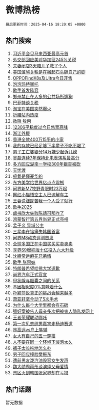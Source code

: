 # 微博热榜

`最后更新时间：2025-04-16 18:20:05 +0800`

## 热门搜索

1. [习近平会见马来西亚最高元首](https://m.weibo.cn/search?containerid=100103type%3D1%26t%3D10%26q%3D%23%E4%B9%A0%E8%BF%91%E5%B9%B3%E4%BC%9A%E8%A7%81%E9%A9%AC%E6%9D%A5%E8%A5%BF%E4%BA%9A%E6%9C%80%E9%AB%98%E5%85%83%E9%A6%96%23&stream_entry_id=51&isnewpage=1&extparam=seat%3D1%26q%3D%2523%25E4%25B9%25A0%25E8%25BF%2591%25E5%25B9%25B3%25E4%25BC%259A%25E8%25A7%2581%25E9%25A9%25AC%25E6%259D%25A5%25E8%25A5%25BF%25E4%25BA%259A%25E6%259C%2580%25E9%25AB%2598%25E5%2585%2583%25E9%25A6%2596%2523%26pos%3D0%26cate%3D10103%26dgr%3D0%26filter_type%3Drealtimehot%26stream_entry_id%3D51%26c_type%3D51%26display_time%3D1744798804%26pre_seqid%3D1744798804043084185209)
1. [外交部回应美对华加征245%关税](https://m.weibo.cn/search?containerid=100103type%3D1%26t%3D10%26q%3D%23%E5%A4%96%E4%BA%A4%E9%83%A8%E5%9B%9E%E5%BA%94%E7%BE%8E%E5%AF%B9%E5%8D%8E%E5%8A%A0%E5%BE%81245%25%E5%85%B3%E7%A8%8E%23&stream_entry_id=31&isnewpage=1&extparam=seat%3D1%26q%3D%2523%25E5%25A4%2596%25E4%25BA%25A4%25E9%2583%25A8%25E5%259B%259E%25E5%25BA%2594%25E7%25BE%258E%25E5%25AF%25B9%25E5%258D%258E%25E5%258A%25A0%25E5%25BE%2581245%2525%25E5%2585%25B3%25E7%25A8%258E%2523%26dgr%3D0%26cate%3D5001%26stream_entry_id%3D31%26realpos%3D1%26pos%3D0%26band_rank%3D1%26lcate%3D5001%26filter_type%3Drealtimehot%26flag%3D2%26c_type%3D31%26display_time%3D1744798804%26pre_seqid%3D1744798804043084185209)
1. [夫妻闭店3天陪儿子救了个人](https://m.weibo.cn/search?containerid=100103type%3D1%26t%3D10%26q%3D%23%E5%A4%AB%E5%A6%BB%E9%97%AD%E5%BA%973%E5%A4%A9%E9%99%AA%E5%84%BF%E5%AD%90%E6%95%91%E4%BA%86%E4%B8%AA%E4%BA%BA%23&stream_entry_id=31&isnewpage=1&extparam=seat%3D1%26q%3D%2523%25E5%25A4%25AB%25E5%25A6%25BB%25E9%2597%25AD%25E5%25BA%25973%25E5%25A4%25A9%25E9%2599%25AA%25E5%2584%25BF%25E5%25AD%2590%25E6%2595%2591%25E4%25BA%2586%25E4%25B8%25AA%25E4%25BA%25BA%2523%26dgr%3D0%26cate%3D5001%26stream_entry_id%3D31%26realpos%3D2%26pos%3D1%26band_rank%3D2%26lcate%3D5001%26filter_type%3Drealtimehot%26flag%3D32768%26c_type%3D31%26display_time%3D1744798804%26pre_seqid%3D1744798804043084185209)
1. [美国滥施关税是在搬起石头砸自己的脚](https://m.weibo.cn/search?containerid=100103type%3D1%26t%3D10%26q%3D%23%E7%BE%8E%E5%9B%BD%E6%BB%A5%E6%96%BD%E5%85%B3%E7%A8%8E%E6%98%AF%E5%9C%A8%E6%90%AC%E8%B5%B7%E7%9F%B3%E5%A4%B4%E7%A0%B8%E8%87%AA%E5%B7%B1%E7%9A%84%E8%84%9A%23&stream_entry_id=31&isnewpage=1&extparam=seat%3D1%26q%3D%2523%25E7%25BE%258E%25E5%259B%25BD%25E6%25BB%25A5%25E6%2596%25BD%25E5%2585%25B3%25E7%25A8%258E%25E6%2598%25AF%25E5%259C%25A8%25E6%2590%25AC%25E8%25B5%25B7%25E7%259F%25B3%25E5%25A4%25B4%25E7%25A0%25B8%25E8%2587%25AA%25E5%25B7%25B1%25E7%259A%2584%25E8%2584%259A%2523%26dgr%3D0%26cate%3D5001%26stream_entry_id%3D31%26realpos%3D3%26pos%3D2%26band_rank%3D3%26lcate%3D5001%26filter_type%3Drealtimehot%26flag%3D0%26c_type%3D31%26display_time%3D1744798804%26pre_seqid%3D1744798804043084185209)
1. [OPPOFindX8s及Ultra今日开售](https://m.weibo.cn/search?containerid=100103type%3D1%26t%3D10%26q%3D%23OPPOFindX8s%E5%8F%8AUltra%E4%BB%8A%E6%97%A5%E5%BC%80%E5%94%AE%23&stream_entry_id=31&isnewpage=1&extparam=seat%3D1%26adid%3D282843%26dgr%3D0%26cate%3D5001%26stream_entry_id%3D31%26q%3D%2523OPPOFindX8s%25E5%258F%258AUltra%25E4%25BB%258A%25E6%2597%25A5%25E5%25BC%2580%25E5%2594%25AE%2523%26pos%3D3%26band_rank%3D4%26lcate%3D5001%26topic_ad%3D1%26filter_type%3Drealtimehot%26is_ad_pos%3D1%26c_type%3D31%26display_time%3D1744798804%26pre_seqid%3D1744798804043084185209)
1. [泡泡玛特哪吒](https://m.weibo.cn/search?containerid=100103type%3D1%26t%3D10%26q%3D%23%E6%B3%A1%E6%B3%A1%E7%8E%9B%E7%89%B9%E5%93%AA%E5%90%92%23&stream_entry_id=31&isnewpage=1&extparam=seat%3D1%26q%3D%2523%25E6%25B3%25A1%25E6%25B3%25A1%25E7%258E%259B%25E7%2589%25B9%25E5%2593%25AA%25E5%2590%2592%2523%26dgr%3D0%26cate%3D5001%26stream_entry_id%3D31%26realpos%3D4%26pos%3D4%26band_rank%3D4%26lcate%3D5001%26filter_type%3Drealtimehot%26flag%3D2%26c_type%3D31%26display_time%3D1744798804%26pre_seqid%3D1744798804043084185209)
1. [歌手首发阵容](https://m.weibo.cn/search?containerid=100103type%3D1%26t%3D10%26q%3D%E6%AD%8C%E6%89%8B%E9%A6%96%E5%8F%91%E9%98%B5%E5%AE%B9&stream_entry_id=31&isnewpage=1&extparam=seat%3D1%26q%3D%25E6%25AD%258C%25E6%2589%258B%25E9%25A6%2596%25E5%258F%2591%25E9%2598%25B5%25E5%25AE%25B9%26dgr%3D0%26cate%3D5001%26stream_entry_id%3D31%26realpos%3D5%26pos%3D5%26band_rank%3D5%26lcate%3D5001%26filter_type%3Drealtimehot%26flag%3D2%26c_type%3D31%26display_time%3D1744798804%26pre_seqid%3D1744798804043084185209)
1. [郑州禁止在人多的公共场所遛狗](https://m.weibo.cn/search?containerid=100103type%3D1%26t%3D10%26q%3D%23%E9%83%91%E5%B7%9E%E7%A6%81%E6%AD%A2%E5%9C%A8%E4%BA%BA%E5%A4%9A%E7%9A%84%E5%85%AC%E5%85%B1%E5%9C%BA%E6%89%80%E9%81%9B%E7%8B%97%23&stream_entry_id=31&isnewpage=1&extparam=seat%3D1%26q%3D%2523%25E9%2583%2591%25E5%25B7%259E%25E7%25A6%2581%25E6%25AD%25A2%25E5%259C%25A8%25E4%25BA%25BA%25E5%25A4%259A%25E7%259A%2584%25E5%2585%25AC%25E5%2585%25B1%25E5%259C%25BA%25E6%2589%2580%25E9%2581%259B%25E7%258B%2597%2523%26dgr%3D0%26cate%3D5001%26stream_entry_id%3D31%26realpos%3D6%26pos%3D6%26band_rank%3D6%26lcate%3D5001%26filter_type%3Drealtimehot%26flag%3D0%26c_type%3D31%26display_time%3D1744798804%26pre_seqid%3D1744798804043084185209)
1. [巴菲特谈关税](https://m.weibo.cn/search?containerid=100103type%3D1%26t%3D10%26q%3D%23%E5%B7%B4%E8%8F%B2%E7%89%B9%E8%B0%88%E5%85%B3%E7%A8%8E%23&stream_entry_id=31&isnewpage=1&extparam=seat%3D1%26adid%3D282967%26dgr%3D0%26cate%3D5001%26stream_entry_id%3D31%26pos%3D7%26band_rank%3D7%26lcate%3D5001%26q%3D%2523%25E5%25B7%25B4%25E8%258F%25B2%25E7%2589%25B9%25E8%25B0%2588%25E5%2585%25B3%25E7%25A8%258E%2523%26filter_type%3Drealtimehot%26is_ad_pos%3D1%26c_type%3D31%26display_time%3D1744798804%26pre_seqid%3D1744798804043084185209)
1. [淘宝在美国突然爆火](https://m.weibo.cn/search?containerid=100103type%3D1%26t%3D10%26q%3D%23%E6%B7%98%E5%AE%9D%E5%9C%A8%E7%BE%8E%E5%9B%BD%E7%AA%81%E7%84%B6%E7%88%86%E7%81%AB%23&stream_entry_id=31&isnewpage=1&extparam=seat%3D1%26q%3D%2523%25E6%25B7%2598%25E5%25AE%259D%25E5%259C%25A8%25E7%25BE%258E%25E5%259B%25BD%25E7%25AA%2581%25E7%2584%25B6%25E7%2588%2586%25E7%2581%25AB%2523%26dgr%3D0%26cate%3D5001%26stream_entry_id%3D31%26realpos%3D7%26pos%3D8%26band_rank%3D7%26lcate%3D5001%26filter_type%3Drealtimehot%26flag%3D0%26c_type%3D31%26display_time%3D1744798804%26pre_seqid%3D1744798804043084185209)
1. [折腰站内热度](https://m.weibo.cn/search?containerid=100103type%3D1%26t%3D10%26q%3D%23%E6%8A%98%E8%85%B0%E7%AB%99%E5%86%85%E7%83%AD%E5%BA%A6%23&stream_entry_id=31&isnewpage=1&extparam=seat%3D1%26q%3D%2523%25E6%258A%2598%25E8%2585%25B0%25E7%25AB%2599%25E5%2586%2585%25E7%2583%25AD%25E5%25BA%25A6%2523%26dgr%3D0%26cate%3D5001%26stream_entry_id%3D31%26realpos%3D8%26pos%3D9%26band_rank%3D8%26lcate%3D5001%26filter_type%3Drealtimehot%26flag%3D1%26c_type%3D31%26display_time%3D1744798804%26pre_seqid%3D1744798804043084185209)
1. [敖隐 敖丙](https://m.weibo.cn/search?containerid=100103type%3D1%26t%3D10%26q%3D%E6%95%96%E9%9A%90+%E6%95%96%E4%B8%99&stream_entry_id=31&isnewpage=1&extparam=seat%3D1%26q%3D%25E6%2595%2596%25E9%259A%2590%2520%25E6%2595%2596%25E4%25B8%2599%26dgr%3D0%26cate%3D5001%26stream_entry_id%3D31%26realpos%3D9%26pos%3D10%26band_rank%3D9%26lcate%3D5001%26filter_type%3Drealtimehot%26flag%3D2%26c_type%3D31%26display_time%3D1744798804%26pre_seqid%3D1744798804043084185209)
1. [12306平稳度过今日售票高峰](https://m.weibo.cn/search?containerid=100103type%3D1%26t%3D10%26q%3D%2312306%E5%B9%B3%E7%A8%B3%E5%BA%A6%E8%BF%87%E4%BB%8A%E6%97%A5%E5%94%AE%E7%A5%A8%E9%AB%98%E5%B3%B0%23&stream_entry_id=31&isnewpage=1&extparam=seat%3D1%26q%3D%252312306%25E5%25B9%25B3%25E7%25A8%25B3%25E5%25BA%25A6%25E8%25BF%2587%25E4%25BB%258A%25E6%2597%25A5%25E5%2594%25AE%25E7%25A5%25A8%25E9%25AB%2598%25E5%25B3%25B0%2523%26dgr%3D0%26cate%3D5001%26stream_entry_id%3D31%26realpos%3D10%26pos%3D11%26band_rank%3D10%26lcate%3D5001%26filter_type%3Drealtimehot%26flag%3D1%26c_type%3D31%26display_time%3D1744798804%26pre_seqid%3D1744798804043084185209)
1. [浙江外援](https://m.weibo.cn/search?containerid=100103type%3D1%26t%3D10%26q%3D%E6%B5%99%E6%B1%9F%E5%A4%96%E6%8F%B4&stream_entry_id=31&isnewpage=1&extparam=seat%3D1%26q%3D%25E6%25B5%2599%25E6%25B1%259F%25E5%25A4%2596%25E6%258F%25B4%26dgr%3D0%26cate%3D5001%26stream_entry_id%3D31%26realpos%3D11%26pos%3D12%26band_rank%3D11%26lcate%3D5001%26filter_type%3Drealtimehot%26flag%3D1%26c_type%3D31%26display_time%3D1744798804%26pre_seqid%3D1744798804043084185209)
1. [香港全款400万15平的小家](https://m.weibo.cn/search?containerid=100103type%3D1%26t%3D10%26q%3D%E9%A6%99%E6%B8%AF%E5%85%A8%E6%AC%BE400%E4%B8%8715%E5%B9%B3%E7%9A%84%E5%B0%8F%E5%AE%B6&stream_entry_id=31&isnewpage=1&extparam=seat%3D1%26q%3D%25E9%25A6%2599%25E6%25B8%25AF%25E5%2585%25A8%25E6%25AC%25BE400%25E4%25B8%258715%25E5%25B9%25B3%25E7%259A%2584%25E5%25B0%258F%25E5%25AE%25B6%26dgr%3D0%26cate%3D5001%26stream_entry_id%3D31%26realpos%3D12%26pos%3D13%26band_rank%3D12%26lcate%3D5001%26filter_type%3Drealtimehot%26flag%3D2%26c_type%3D31%26display_time%3D1744798804%26pre_seqid%3D1744798804043084185209)
1. [我的存款已经足够下半辈子不吃不喝了](https://m.weibo.cn/search?containerid=100103type%3D1%26t%3D10%26q%3D%E6%88%91%E7%9A%84%E5%AD%98%E6%AC%BE%E5%B7%B2%E7%BB%8F%E8%B6%B3%E5%A4%9F%E4%B8%8B%E5%8D%8A%E8%BE%88%E5%AD%90%E4%B8%8D%E5%90%83%E4%B8%8D%E5%96%9D%E4%BA%86&stream_entry_id=31&isnewpage=1&extparam=seat%3D1%26q%3D%25E6%2588%2591%25E7%259A%2584%25E5%25AD%2598%25E6%25AC%25BE%25E5%25B7%25B2%25E7%25BB%258F%25E8%25B6%25B3%25E5%25A4%259F%25E4%25B8%258B%25E5%258D%258A%25E8%25BE%2588%25E5%25AD%2590%25E4%25B8%258D%25E5%2590%2583%25E4%25B8%258D%25E5%2596%259D%25E4%25BA%2586%26dgr%3D0%26cate%3D5001%26stream_entry_id%3D31%26realpos%3D13%26pos%3D14%26band_rank%3D13%26lcate%3D5001%26filter_type%3Drealtimehot%26flag%3D2%26c_type%3D31%26display_time%3D1744798804%26pre_seqid%3D1744798804043084185209)
1. [男子工亡婆婆分14万嫌少起诉儿媳](https://m.weibo.cn/search?containerid=100103type%3D1%26t%3D10%26q%3D%23%E7%94%B7%E5%AD%90%E5%B7%A5%E4%BA%A1%E5%A9%86%E5%A9%86%E5%88%8614%E4%B8%87%E5%AB%8C%E5%B0%91%E8%B5%B7%E8%AF%89%E5%84%BF%E5%AA%B3%23&stream_entry_id=31&isnewpage=1&extparam=seat%3D1%26q%3D%2523%25E7%2594%25B7%25E5%25AD%2590%25E5%25B7%25A5%25E4%25BA%25A1%25E5%25A9%2586%25E5%25A9%2586%25E5%2588%258614%25E4%25B8%2587%25E5%25AB%258C%25E5%25B0%2591%25E8%25B5%25B7%25E8%25AF%2589%25E5%2584%25BF%25E5%25AA%25B3%2523%26dgr%3D0%26cate%3D5001%26stream_entry_id%3D31%26realpos%3D14%26pos%3D15%26band_rank%3D14%26lcate%3D5001%26filter_type%3Drealtimehot%26flag%3D0%26c_type%3D31%26display_time%3D1744798804%26pre_seqid%3D1744798804043084185209)
1. [吴磊连续7年保持北电表演系最高分](https://m.weibo.cn/search?containerid=100103type%3D1%26t%3D10%26q%3D%23%E5%90%B4%E7%A3%8A%E8%BF%9E%E7%BB%AD7%E5%B9%B4%E4%BF%9D%E6%8C%81%E5%8C%97%E7%94%B5%E8%A1%A8%E6%BC%94%E7%B3%BB%E6%9C%80%E9%AB%98%E5%88%86%23&stream_entry_id=31&isnewpage=1&extparam=seat%3D1%26q%3D%2523%25E5%2590%25B4%25E7%25A3%258A%25E8%25BF%259E%25E7%25BB%25AD7%25E5%25B9%25B4%25E4%25BF%259D%25E6%258C%2581%25E5%258C%2597%25E7%2594%25B5%25E8%25A1%25A8%25E6%25BC%2594%25E7%25B3%25BB%25E6%259C%2580%25E9%25AB%2598%25E5%2588%2586%2523%26dgr%3D0%26cate%3D5001%26stream_entry_id%3D31%26realpos%3D15%26pos%3D16%26band_rank%3D15%26lcate%3D5001%26filter_type%3Drealtimehot%26flag%3D1%26c_type%3D31%26display_time%3D1744798804%26pre_seqid%3D1744798804043084185209)
1. [多方回应湖南一学校300年银杏被砍](https://m.weibo.cn/search?containerid=100103type%3D1%26t%3D10%26q%3D%23%E5%A4%9A%E6%96%B9%E5%9B%9E%E5%BA%94%E6%B9%96%E5%8D%97%E4%B8%80%E5%AD%A6%E6%A0%A1300%E5%B9%B4%E9%93%B6%E6%9D%8F%E8%A2%AB%E7%A0%8D%23&stream_entry_id=31&isnewpage=1&extparam=seat%3D1%26q%3D%2523%25E5%25A4%259A%25E6%2596%25B9%25E5%259B%259E%25E5%25BA%2594%25E6%25B9%2596%25E5%258D%2597%25E4%25B8%2580%25E5%25AD%25A6%25E6%25A0%25A1300%25E5%25B9%25B4%25E9%2593%25B6%25E6%259D%258F%25E8%25A2%25AB%25E7%25A0%258D%2523%26dgr%3D0%26cate%3D5001%26stream_entry_id%3D31%26realpos%3D16%26pos%3D17%26band_rank%3D16%26lcate%3D5001%26filter_type%3Drealtimehot%26flag%3D1%26c_type%3D31%26display_time%3D1744798804%26pre_seqid%3D1744798804043084185209)
1. [无忧渡](https://m.weibo.cn/search?containerid=100103type%3D1%26t%3D10%26q%3D%E6%97%A0%E5%BF%A7%E6%B8%A1&stream_entry_id=31&isnewpage=1&extparam=seat%3D1%26q%3D%25E6%2597%25A0%25E5%25BF%25A7%25E6%25B8%25A1%26dgr%3D0%26cate%3D5001%26stream_entry_id%3D31%26realpos%3D17%26pos%3D18%26band_rank%3D17%26lcate%3D5001%26filter_type%3Drealtimehot%26flag%3D1%26c_type%3D31%26display_time%3D1744798804%26pre_seqid%3D1744798804043084185209)
1. [极氪是懂豪华的](https://m.weibo.cn/search?containerid=100103type%3D1%26t%3D10%26q%3D%23%E6%9E%81%E6%B0%AA%E6%98%AF%E6%87%82%E8%B1%AA%E5%8D%8E%E7%9A%84%23&stream_entry_id=31&isnewpage=1&extparam=seat%3D1%26q%3D%2523%25E6%259E%2581%25E6%25B0%25AA%25E6%2598%25AF%25E6%2587%2582%25E8%25B1%25AA%25E5%258D%258E%25E7%259A%2584%2523%26dgr%3D0%26cate%3D5001%26stream_entry_id%3D31%26realpos%3D18%26pos%3D19%26band_rank%3D18%26lcate%3D5001%26filter_type%3Drealtimehot%26flag%3D1%26c_type%3D31%26display_time%3D1744798804%26pre_seqid%3D1744798804043084185209)
1. [东方美学给世界亿点点震撼](https://m.weibo.cn/search?containerid=100103type%3D1%26t%3D10%26q%3D%23%E4%B8%9C%E6%96%B9%E7%BE%8E%E5%AD%A6%E7%BB%99%E4%B8%96%E7%95%8C%E4%BA%BF%E7%82%B9%E7%82%B9%E9%9C%87%E6%92%BC%23&stream_entry_id=31&isnewpage=1&extparam=seat%3D1%26q%3D%2523%25E4%25B8%259C%25E6%2596%25B9%25E7%25BE%258E%25E5%25AD%25A6%25E7%25BB%2599%25E4%25B8%2596%25E7%2595%258C%25E4%25BA%25BF%25E7%2582%25B9%25E7%2582%25B9%25E9%259C%2587%25E6%2592%25BC%2523%26dgr%3D0%26cate%3D5001%26stream_entry_id%3D31%26realpos%3D19%26pos%3D20%26band_rank%3D19%26lcate%3D5001%26filter_type%3Drealtimehot%26flag%3D1%26c_type%3D31%26display_time%3D1744798804%26pre_seqid%3D1744798804043084185209)
1. [问界新M7牧野青限时23万起](https://m.weibo.cn/search?containerid=100103type%3D1%26t%3D10%26q%3D%23%E9%97%AE%E7%95%8C%E6%96%B0M7%E7%89%A7%E9%87%8E%E9%9D%92%E9%99%90%E6%97%B623%E4%B8%87%E8%B5%B7%23&stream_entry_id=31&isnewpage=1&extparam=seat%3D1%26q%3D%2523%25E9%2597%25AE%25E7%2595%258C%25E6%2596%25B0M7%25E7%2589%25A7%25E9%2587%258E%25E9%259D%2592%25E9%2599%2590%25E6%2597%25B623%25E4%25B8%2587%25E8%25B5%25B7%2523%26dgr%3D0%26cate%3D5001%26stream_entry_id%3D31%26realpos%3D20%26pos%3D21%26band_rank%3D20%26lcate%3D5001%26filter_type%3Drealtimehot%26flag%3D1%26c_type%3D31%26display_time%3D1744798804%26pre_seqid%3D1744798804043084185209)
1. [网红小猫悟空主人已谅解车主](https://m.weibo.cn/search?containerid=100103type%3D1%26t%3D10%26q%3D%23%E7%BD%91%E7%BA%A2%E5%B0%8F%E7%8C%AB%E6%82%9F%E7%A9%BA%E4%B8%BB%E4%BA%BA%E5%B7%B2%E8%B0%85%E8%A7%A3%E8%BD%A6%E4%B8%BB%23&stream_entry_id=31&isnewpage=1&extparam=seat%3D1%26q%3D%2523%25E7%25BD%2591%25E7%25BA%25A2%25E5%25B0%258F%25E7%258C%25AB%25E6%2582%259F%25E7%25A9%25BA%25E4%25B8%25BB%25E4%25BA%25BA%25E5%25B7%25B2%25E8%25B0%2585%25E8%25A7%25A3%25E8%25BD%25A6%25E4%25B8%25BB%2523%26dgr%3D0%26cate%3D5001%26stream_entry_id%3D31%26realpos%3D21%26pos%3D22%26band_rank%3D21%26lcate%3D5001%26filter_type%3Drealtimehot%26flag%3D0%26c_type%3D31%26display_time%3D1744798804%26pre_seqid%3D1744798804043084185209)
1. [王蓉说蹉跎苦我一个人受了就行](https://m.weibo.cn/search?containerid=100103type%3D1%26t%3D10%26q%3D%E7%8E%8B%E8%93%89%E8%AF%B4%E8%B9%89%E8%B7%8E%E8%8B%A6%E6%88%91%E4%B8%80%E4%B8%AA%E4%BA%BA%E5%8F%97%E4%BA%86%E5%B0%B1%E8%A1%8C&stream_entry_id=31&isnewpage=1&extparam=seat%3D1%26q%3D%25E7%258E%258B%25E8%2593%2589%25E8%25AF%25B4%25E8%25B9%2589%25E8%25B7%258E%25E8%258B%25A6%25E6%2588%2591%25E4%25B8%2580%25E4%25B8%25AA%25E4%25BA%25BA%25E5%258F%2597%25E4%25BA%2586%25E5%25B0%25B1%25E8%25A1%258C%26dgr%3D0%26cate%3D5001%26stream_entry_id%3D31%26realpos%3D22%26pos%3D23%26band_rank%3D22%26lcate%3D5001%26filter_type%3Drealtimehot%26flag%3D2%26c_type%3D31%26display_time%3D1744798804%26pre_seqid%3D1744798804043084185209)
1. [歌手2025](https://m.weibo.cn/search?containerid=100103type%3D1%26t%3D10%26q%3D%E6%AD%8C%E6%89%8B2025&stream_entry_id=31&isnewpage=1&extparam=seat%3D1%26q%3D%25E6%25AD%258C%25E6%2589%258B2025%26dgr%3D0%26cate%3D5001%26stream_entry_id%3D31%26realpos%3D23%26pos%3D24%26band_rank%3D23%26lcate%3D5001%26filter_type%3Drealtimehot%26flag%3D1%26c_type%3D31%26display_time%3D1744798804%26pre_seqid%3D1744798804043084185209)
1. [虞书欣大失败陈靖可那咋了](https://m.weibo.cn/search?containerid=100103type%3D1%26t%3D10%26q%3D%E8%99%9E%E4%B9%A6%E6%AC%A3%E5%A4%A7%E5%A4%B1%E8%B4%A5%E9%99%88%E9%9D%96%E5%8F%AF%E9%82%A3%E5%92%8B%E4%BA%86&stream_entry_id=31&isnewpage=1&extparam=seat%3D1%26q%3D%25E8%2599%259E%25E4%25B9%25A6%25E6%25AC%25A3%25E5%25A4%25A7%25E5%25A4%25B1%25E8%25B4%25A5%25E9%2599%2588%25E9%259D%2596%25E5%258F%25AF%25E9%2582%25A3%25E5%2592%258B%25E4%25BA%2586%26dgr%3D0%26cate%3D5001%26stream_entry_id%3D31%26realpos%3D24%26pos%3D25%26band_rank%3D24%26lcate%3D5001%26filter_type%3Drealtimehot%26flag%3D0%26c_type%3D31%26display_time%3D1744798804%26pre_seqid%3D1744798804043084185209)
1. [鸿蒙智行第五界尚界正式亮相](https://m.weibo.cn/search?containerid=100103type%3D1%26t%3D10%26q%3D%23%E9%B8%BF%E8%92%99%E6%99%BA%E8%A1%8C%E7%AC%AC%E4%BA%94%E7%95%8C%E5%B0%9A%E7%95%8C%E6%AD%A3%E5%BC%8F%E4%BA%AE%E7%9B%B8%23&stream_entry_id=31&isnewpage=1&extparam=seat%3D1%26q%3D%2523%25E9%25B8%25BF%25E8%2592%2599%25E6%2599%25BA%25E8%25A1%258C%25E7%25AC%25AC%25E4%25BA%2594%25E7%2595%258C%25E5%25B0%259A%25E7%2595%258C%25E6%25AD%25A3%25E5%25BC%258F%25E4%25BA%25AE%25E7%259B%25B8%2523%26dgr%3D0%26cate%3D5001%26stream_entry_id%3D31%26realpos%3D25%26pos%3D26%26band_rank%3D25%26lcate%3D5001%26filter_type%3Drealtimehot%26flag%3D1%26c_type%3D31%26display_time%3D1744798804%26pre_seqid%3D1744798804043084185209)
1. [孟子义 异域公主](https://m.weibo.cn/search?containerid=100103type%3D1%26t%3D10%26q%3D%E5%AD%9F%E5%AD%90%E4%B9%89+%E5%BC%82%E5%9F%9F%E5%85%AC%E4%B8%BB&stream_entry_id=31&isnewpage=1&extparam=seat%3D1%26q%3D%25E5%25AD%259F%25E5%25AD%2590%25E4%25B9%2589%2520%25E5%25BC%2582%25E5%259F%259F%25E5%2585%25AC%25E4%25B8%25BB%26dgr%3D0%26cate%3D5001%26stream_entry_id%3D31%26realpos%3D26%26pos%3D27%26band_rank%3D26%26lcate%3D5001%26filter_type%3Drealtimehot%26flag%3D0%26c_type%3D31%26display_time%3D1744798804%26pre_seqid%3D1744798804043084185209)
1. [三星李在镕痛失韩国首富](https://m.weibo.cn/search?containerid=100103type%3D1%26t%3D10%26q%3D%23%E4%B8%89%E6%98%9F%E6%9D%8E%E5%9C%A8%E9%95%95%E7%97%9B%E5%A4%B1%E9%9F%A9%E5%9B%BD%E9%A6%96%E5%AF%8C%23&stream_entry_id=31&isnewpage=1&extparam=seat%3D1%26q%3D%2523%25E4%25B8%2589%25E6%2598%259F%25E6%259D%258E%25E5%259C%25A8%25E9%2595%2595%25E7%2597%259B%25E5%25A4%25B1%25E9%259F%25A9%25E5%259B%25BD%25E9%25A6%2596%25E5%25AF%258C%2523%26dgr%3D0%26cate%3D5001%26stream_entry_id%3D31%26realpos%3D27%26pos%3D28%26band_rank%3D27%26lcate%3D5001%26filter_type%3Drealtimehot%26flag%3D0%26c_type%3D31%26display_time%3D1744798804%26pre_seqid%3D1744798804043084185209)
1. [问界M8动态评测首发](https://m.weibo.cn/search?containerid=100103type%3D1%26t%3D10%26q%3D%23%E9%97%AE%E7%95%8CM8%E5%8A%A8%E6%80%81%E8%AF%84%E6%B5%8B%E9%A6%96%E5%8F%91%23&stream_entry_id=31&isnewpage=1&extparam=seat%3D1%26q%3D%2523%25E9%2597%25AE%25E7%2595%258CM8%25E5%258A%25A8%25E6%2580%2581%25E8%25AF%2584%25E6%25B5%258B%25E9%25A6%2596%25E5%258F%2591%2523%26dgr%3D0%26cate%3D5001%26stream_entry_id%3D31%26realpos%3D28%26pos%3D29%26band_rank%3D28%26lcate%3D5001%26filter_type%3Drealtimehot%26flag%3D1%26c_type%3D31%26display_time%3D1744798804%26pre_seqid%3D1744798804043084185209)
1. [全球多国正在中国买买买卖卖卖](https://m.weibo.cn/search?containerid=100103type%3D1%26t%3D10%26q%3D%23%E5%85%A8%E7%90%83%E5%A4%9A%E5%9B%BD%E6%AD%A3%E5%9C%A8%E4%B8%AD%E5%9B%BD%E4%B9%B0%E4%B9%B0%E4%B9%B0%E5%8D%96%E5%8D%96%E5%8D%96%23&stream_entry_id=31&isnewpage=1&extparam=seat%3D1%26q%3D%2523%25E5%2585%25A8%25E7%2590%2583%25E5%25A4%259A%25E5%259B%25BD%25E6%25AD%25A3%25E5%259C%25A8%25E4%25B8%25AD%25E5%259B%25BD%25E4%25B9%25B0%25E4%25B9%25B0%25E4%25B9%25B0%25E5%258D%2596%25E5%258D%2596%25E5%258D%2596%2523%26dgr%3D0%26cate%3D5001%26stream_entry_id%3D31%26realpos%3D29%26pos%3D30%26band_rank%3D29%26lcate%3D5001%26filter_type%3Drealtimehot%26flag%3D0%26c_type%3D31%26display_time%3D1744798804%26pre_seqid%3D1744798804043084185209)
1. [享界S9增程版十亿投入六大升级](https://m.weibo.cn/search?containerid=100103type%3D1%26t%3D10%26q%3D%23%E4%BA%AB%E7%95%8CS9%E5%A2%9E%E7%A8%8B%E7%89%88%E5%8D%81%E4%BA%BF%E6%8A%95%E5%85%A5%E5%85%AD%E5%A4%A7%E5%8D%87%E7%BA%A7%23&stream_entry_id=31&isnewpage=1&extparam=seat%3D1%26q%3D%2523%25E4%25BA%25AB%25E7%2595%258CS9%25E5%25A2%259E%25E7%25A8%258B%25E7%2589%2588%25E5%258D%2581%25E4%25BA%25BF%25E6%258A%2595%25E5%2585%25A5%25E5%2585%25AD%25E5%25A4%25A7%25E5%258D%2587%25E7%25BA%25A7%2523%26dgr%3D0%26cate%3D5001%26stream_entry_id%3D31%26realpos%3D30%26pos%3D31%26band_rank%3D30%26lcate%3D5001%26filter_type%3Drealtimehot%26flag%3D1%26c_type%3D31%26display_time%3D1744798804%26pre_seqid%3D1744798804043084185209)
1. [沈腾常远麻花兄弟情](https://m.weibo.cn/search?containerid=100103type%3D1%26t%3D10%26q%3D%E6%B2%88%E8%85%BE%E5%B8%B8%E8%BF%9C%E9%BA%BB%E8%8A%B1%E5%85%84%E5%BC%9F%E6%83%85&stream_entry_id=31&isnewpage=1&extparam=seat%3D1%26q%3D%25E6%25B2%2588%25E8%2585%25BE%25E5%25B8%25B8%25E8%25BF%259C%25E9%25BA%25BB%25E8%258A%25B1%25E5%2585%2584%25E5%25BC%259F%25E6%2583%2585%26dgr%3D0%26cate%3D5001%26stream_entry_id%3D31%26realpos%3D31%26pos%3D32%26band_rank%3D31%26lcate%3D5001%26filter_type%3Drealtimehot%26flag%3D1%26c_type%3D31%26display_time%3D1744798804%26pre_seqid%3D1744798804043084185209)
1. [歌手 张惠妹](https://m.weibo.cn/search?containerid=100103type%3D1%26t%3D10%26q%3D%E6%AD%8C%E6%89%8B+%E5%BC%A0%E6%83%A0%E5%A6%B9&stream_entry_id=31&isnewpage=1&extparam=seat%3D1%26q%3D%25E6%25AD%258C%25E6%2589%258B%2520%25E5%25BC%25A0%25E6%2583%25A0%25E5%25A6%25B9%26dgr%3D0%26cate%3D5001%26stream_entry_id%3D31%26realpos%3D32%26pos%3D33%26band_rank%3D32%26lcate%3D5001%26filter_type%3Drealtimehot%26flag%3D0%26c_type%3D31%26display_time%3D1744798804%26pre_seqid%3D1744798804043084185209)
1. [特朗普希望哈佛大学道歉](https://m.weibo.cn/search?containerid=100103type%3D1%26t%3D10%26q%3D%23%E7%89%B9%E6%9C%97%E6%99%AE%E5%B8%8C%E6%9C%9B%E5%93%88%E4%BD%9B%E5%A4%A7%E5%AD%A6%E9%81%93%E6%AD%89%23&stream_entry_id=31&isnewpage=1&extparam=seat%3D1%26q%3D%2523%25E7%2589%25B9%25E6%259C%2597%25E6%2599%25AE%25E5%25B8%258C%25E6%259C%259B%25E5%2593%2588%25E4%25BD%259B%25E5%25A4%25A7%25E5%25AD%25A6%25E9%2581%2593%25E6%25AD%2589%2523%26dgr%3D0%26cate%3D5001%26stream_entry_id%3D31%26realpos%3D33%26pos%3D34%26band_rank%3D33%26lcate%3D5001%26filter_type%3Drealtimehot%26flag%3D1%26c_type%3D31%26display_time%3D1744798804%26pre_seqid%3D1744798804043084185209)
1. [尚界汽车正式官宣](https://m.weibo.cn/search?containerid=100103type%3D1%26t%3D10%26q%3D%23%E5%B0%9A%E7%95%8C%E6%B1%BD%E8%BD%A6%E6%AD%A3%E5%BC%8F%E5%AE%98%E5%AE%A3%23&stream_entry_id=31&isnewpage=1&extparam=seat%3D1%26q%3D%2523%25E5%25B0%259A%25E7%2595%258C%25E6%25B1%25BD%25E8%25BD%25A6%25E6%25AD%25A3%25E5%25BC%258F%25E5%25AE%2598%25E5%25AE%25A3%2523%26dgr%3D0%26cate%3D5001%26stream_entry_id%3D31%26realpos%3D34%26pos%3D35%26band_rank%3D34%26lcate%3D5001%26filter_type%3Drealtimehot%26flag%3D1%26c_type%3D31%26display_time%3D1744798804%26pre_seqid%3D1744798804043084185209)
1. [甲状腺与胆囊之间的关系](https://m.weibo.cn/search?containerid=100103type%3D1%26t%3D10%26q%3D%E7%94%B2%E7%8A%B6%E8%85%BA%E4%B8%8E%E8%83%86%E5%9B%8A%E4%B9%8B%E9%97%B4%E7%9A%84%E5%85%B3%E7%B3%BB&stream_entry_id=31&isnewpage=1&extparam=seat%3D1%26q%3D%25E7%2594%25B2%25E7%258A%25B6%25E8%2585%25BA%25E4%25B8%258E%25E8%2583%2586%25E5%259B%258A%25E4%25B9%258B%25E9%2597%25B4%25E7%259A%2584%25E5%2585%25B3%25E7%25B3%25BB%26dgr%3D0%26cate%3D5001%26stream_entry_id%3D31%26realpos%3D35%26pos%3D36%26band_rank%3D35%26lcate%3D5001%26filter_type%3Drealtimehot%26flag%3D1%26c_type%3D31%26display_time%3D1744798804%26pre_seqid%3D1744798804043084185209)
1. [基因相似度0%意味着什么](https://m.weibo.cn/search?containerid=100103type%3D1%26t%3D10%26q%3D%E5%9F%BA%E5%9B%A0%E7%9B%B8%E4%BC%BC%E5%BA%A60%25%E6%84%8F%E5%91%B3%E7%9D%80%E4%BB%80%E4%B9%88&stream_entry_id=31&isnewpage=1&extparam=seat%3D1%26q%3D%25E5%259F%25BA%25E5%259B%25A0%25E7%259B%25B8%25E4%25BC%25BC%25E5%25BA%25A60%2525%25E6%2584%258F%25E5%2591%25B3%25E7%259D%2580%25E4%25BB%2580%25E4%25B9%2588%26dgr%3D0%26cate%3D5001%26stream_entry_id%3D31%26realpos%3D36%26pos%3D37%26band_rank%3D36%26lcate%3D5001%26filter_type%3Drealtimehot%26flag%3D0%26c_type%3D31%26display_time%3D1744798804%26pre_seqid%3D1744798804043084185209)
1. [孙颖莎说真正的挑战会越来越多](https://m.weibo.cn/search?containerid=100103type%3D1%26t%3D10%26q%3D%23%E5%AD%99%E9%A2%96%E8%8E%8E%E8%AF%B4%E7%9C%9F%E6%AD%A3%E7%9A%84%E6%8C%91%E6%88%98%E4%BC%9A%E8%B6%8A%E6%9D%A5%E8%B6%8A%E5%A4%9A%23&stream_entry_id=31&isnewpage=1&extparam=seat%3D1%26q%3D%2523%25E5%25AD%2599%25E9%25A2%2596%25E8%258E%258E%25E8%25AF%25B4%25E7%259C%259F%25E6%25AD%25A3%25E7%259A%2584%25E6%258C%2591%25E6%2588%2598%25E4%25BC%259A%25E8%25B6%258A%25E6%259D%25A5%25E8%25B6%258A%25E5%25A4%259A%2523%26dgr%3D0%26cate%3D5001%26stream_entry_id%3D31%26realpos%3D37%26pos%3D38%26band_rank%3D37%26lcate%3D5001%26filter_type%3Drealtimehot%26flag%3D1%26c_type%3D31%26display_time%3D1744798804%26pre_seqid%3D1744798804043084185209)
1. [萧亚轩至今动了5次手术](https://m.weibo.cn/search?containerid=100103type%3D1%26t%3D10%26q%3D%23%E8%90%A7%E4%BA%9A%E8%BD%A9%E8%87%B3%E4%BB%8A%E5%8A%A8%E4%BA%865%E6%AC%A1%E6%89%8B%E6%9C%AF%23&stream_entry_id=31&isnewpage=1&extparam=seat%3D1%26q%3D%2523%25E8%2590%25A7%25E4%25BA%259A%25E8%25BD%25A9%25E8%2587%25B3%25E4%25BB%258A%25E5%258A%25A8%25E4%25BA%25865%25E6%25AC%25A1%25E6%2589%258B%25E6%259C%25AF%2523%26dgr%3D0%26cate%3D5001%26stream_entry_id%3D31%26realpos%3D38%26pos%3D39%26band_rank%3D38%26lcate%3D5001%26filter_type%3Drealtimehot%26flag%3D0%26c_type%3D31%26display_time%3D1744798804%26pre_seqid%3D1744798804043084185209)
1. [为什么每个大学里都会有石碑](https://m.weibo.cn/search?containerid=100103type%3D1%26t%3D10%26q%3D%E4%B8%BA%E4%BB%80%E4%B9%88%E6%AF%8F%E4%B8%AA%E5%A4%A7%E5%AD%A6%E9%87%8C%E9%83%BD%E4%BC%9A%E6%9C%89%E7%9F%B3%E7%A2%91&stream_entry_id=31&isnewpage=1&extparam=seat%3D1%26q%3D%25E4%25B8%25BA%25E4%25BB%2580%25E4%25B9%2588%25E6%25AF%258F%25E4%25B8%25AA%25E5%25A4%25A7%25E5%25AD%25A6%25E9%2587%258C%25E9%2583%25BD%25E4%25BC%259A%25E6%259C%2589%25E7%259F%25B3%25E7%25A2%2591%26dgr%3D0%26cate%3D5001%26stream_entry_id%3D31%26realpos%3D39%26pos%3D40%26band_rank%3D39%26lcate%3D5001%26filter_type%3Drealtimehot%26flag%3D1%26c_type%3D31%26display_time%3D1744798804%26pre_seqid%3D1744798804043084185209)
1. [强奸案被告人母亲多次把被害人隐私发网上](https://m.weibo.cn/search?containerid=100103type%3D1%26t%3D10%26q%3D%E5%BC%BA%E5%A5%B8%E6%A1%88%E8%A2%AB%E5%91%8A%E4%BA%BA%E6%AF%8D%E4%BA%B2%E5%A4%9A%E6%AC%A1%E6%8A%8A%E8%A2%AB%E5%AE%B3%E4%BA%BA%E9%9A%90%E7%A7%81%E5%8F%91%E7%BD%91%E4%B8%8A&stream_entry_id=31&isnewpage=1&extparam=seat%3D1%26q%3D%25E5%25BC%25BA%25E5%25A5%25B8%25E6%25A1%2588%25E8%25A2%25AB%25E5%2591%258A%25E4%25BA%25BA%25E6%25AF%258D%25E4%25BA%25B2%25E5%25A4%259A%25E6%25AC%25A1%25E6%258A%258A%25E8%25A2%25AB%25E5%25AE%25B3%25E4%25BA%25BA%25E9%259A%2590%25E7%25A7%2581%25E5%258F%2591%25E7%25BD%2591%25E4%25B8%258A%26dgr%3D0%26cate%3D5001%26stream_entry_id%3D31%26realpos%3D40%26pos%3D41%26band_rank%3D40%26lcate%3D5001%26filter_type%3Drealtimehot%26flag%3D1%26c_type%3D31%26display_time%3D1744798804%26pre_seqid%3D1744798804043084185209)
1. [王者荣耀联动哪吒](https://m.weibo.cn/search?containerid=100103type%3D1%26t%3D10%26q%3D%23%E7%8E%8B%E8%80%85%E8%8D%A3%E8%80%80%E8%81%94%E5%8A%A8%E5%93%AA%E5%90%92%23&stream_entry_id=31&isnewpage=1&extparam=seat%3D1%26q%3D%2523%25E7%258E%258B%25E8%2580%2585%25E8%258D%25A3%25E8%2580%2580%25E8%2581%2594%25E5%258A%25A8%25E5%2593%25AA%25E5%2590%2592%2523%26dgr%3D0%26cate%3D5001%26stream_entry_id%3D31%26realpos%3D41%26pos%3D42%26band_rank%3D41%26lcate%3D5001%26filter_type%3Drealtimehot%26flag%3D0%26c_type%3D31%26display_time%3D1744798804%26pre_seqid%3D1744798804043084185209)
1. [第一次见恋综男嘉宾走杨迪赛道](https://m.weibo.cn/search?containerid=100103type%3D1%26t%3D10%26q%3D%E7%AC%AC%E4%B8%80%E6%AC%A1%E8%A7%81%E6%81%8B%E7%BB%BC%E7%94%B7%E5%98%89%E5%AE%BE%E8%B5%B0%E6%9D%A8%E8%BF%AA%E8%B5%9B%E9%81%93&stream_entry_id=31&isnewpage=1&extparam=seat%3D1%26q%3D%25E7%25AC%25AC%25E4%25B8%2580%25E6%25AC%25A1%25E8%25A7%2581%25E6%2581%258B%25E7%25BB%25BC%25E7%2594%25B7%25E5%2598%2589%25E5%25AE%25BE%25E8%25B5%25B0%25E6%259D%25A8%25E8%25BF%25AA%25E8%25B5%259B%25E9%2581%2593%26dgr%3D0%26cate%3D5001%26stream_entry_id%3D31%26realpos%3D42%26pos%3D43%26band_rank%3D42%26lcate%3D5001%26filter_type%3Drealtimehot%26flag%3D1%26c_type%3D31%26display_time%3D1744798804%26pre_seqid%3D1744798804043084185209)
1. [林高远vs户上隼辅](https://m.weibo.cn/search?containerid=100103type%3D1%26t%3D10%26q%3D%E6%9E%97%E9%AB%98%E8%BF%9Cvs%E6%88%B7%E4%B8%8A%E9%9A%BC%E8%BE%85&stream_entry_id=31&isnewpage=1&extparam=seat%3D1%26q%3D%25E6%259E%2597%25E9%25AB%2598%25E8%25BF%259Cvs%25E6%2588%25B7%25E4%25B8%258A%25E9%259A%25BC%25E8%25BE%2585%26dgr%3D0%26cate%3D5001%26stream_entry_id%3D31%26realpos%3D43%26pos%3D44%26band_rank%3D43%26lcate%3D5001%26filter_type%3Drealtimehot%26flag%3D1%26c_type%3D31%26display_time%3D1744798804%26pre_seqid%3D1744798804043084185209)
1. [女大有自己的五一穿搭](https://m.weibo.cn/search?containerid=100103type%3D1%26t%3D10%26q%3D%E5%A5%B3%E5%A4%A7%E6%9C%89%E8%87%AA%E5%B7%B1%E7%9A%84%E4%BA%94%E4%B8%80%E7%A9%BF%E6%90%AD&stream_entry_id=31&isnewpage=1&extparam=seat%3D1%26q%3D%25E5%25A5%25B3%25E5%25A4%25A7%25E6%259C%2589%25E8%2587%25AA%25E5%25B7%25B1%25E7%259A%2584%25E4%25BA%2594%25E4%25B8%2580%25E7%25A9%25BF%25E6%2590%25AD%26dgr%3D0%26cate%3D5001%26stream_entry_id%3D31%26realpos%3D44%26pos%3D45%26band_rank%3D44%26lcate%3D5001%26filter_type%3Drealtimehot%26flag%3D1%26c_type%3D31%26display_time%3D1744798804%26pre_seqid%3D1744798804043084185209)
1. [人不要在同一个环境下浸泡太久](https://m.weibo.cn/search?containerid=100103type%3D1%26t%3D10%26q%3D%E4%BA%BA%E4%B8%8D%E8%A6%81%E5%9C%A8%E5%90%8C%E4%B8%80%E4%B8%AA%E7%8E%AF%E5%A2%83%E4%B8%8B%E6%B5%B8%E6%B3%A1%E5%A4%AA%E4%B9%85&stream_entry_id=31&isnewpage=1&extparam=seat%3D1%26q%3D%25E4%25BA%25BA%25E4%25B8%258D%25E8%25A6%2581%25E5%259C%25A8%25E5%2590%258C%25E4%25B8%2580%25E4%25B8%25AA%25E7%258E%25AF%25E5%25A2%2583%25E4%25B8%258B%25E6%25B5%25B8%25E6%25B3%25A1%25E5%25A4%25AA%25E4%25B9%2585%26dgr%3D0%26cate%3D5001%26stream_entry_id%3D31%26realpos%3D45%26pos%3D46%26band_rank%3D45%26lcate%3D5001%26filter_type%3Drealtimehot%26flag%3D1%26c_type%3D31%26display_time%3D1744798804%26pre_seqid%3D1744798804043084185209)
1. [裤子太长拖地怎么办](https://m.weibo.cn/search?containerid=100103type%3D1%26t%3D10%26q%3D%E8%A3%A4%E5%AD%90%E5%A4%AA%E9%95%BF%E6%8B%96%E5%9C%B0%E6%80%8E%E4%B9%88%E5%8A%9E&stream_entry_id=31&isnewpage=1&extparam=seat%3D1%26q%3D%25E8%25A3%25A4%25E5%25AD%2590%25E5%25A4%25AA%25E9%2595%25BF%25E6%258B%2596%25E5%259C%25B0%25E6%2580%258E%25E4%25B9%2588%25E5%258A%259E%26dgr%3D0%26cate%3D5001%26stream_entry_id%3D31%26realpos%3D46%26pos%3D47%26band_rank%3D46%26lcate%3D5001%26filter_type%3Drealtimehot%26flag%3D1%26c_type%3D31%26display_time%3D1744798804%26pre_seqid%3D1744798804043084185209)
1. [男子回应撞脸樊振东](https://m.weibo.cn/search?containerid=100103type%3D1%26t%3D10%26q%3D%23%E7%94%B7%E5%AD%90%E5%9B%9E%E5%BA%94%E6%92%9E%E8%84%B8%E6%A8%8A%E6%8C%AF%E4%B8%9C%23&stream_entry_id=31&isnewpage=1&extparam=seat%3D1%26q%3D%2523%25E7%2594%25B7%25E5%25AD%2590%25E5%259B%259E%25E5%25BA%2594%25E6%2592%259E%25E8%2584%25B8%25E6%25A8%258A%25E6%258C%25AF%25E4%25B8%259C%2523%26dgr%3D0%26cate%3D5001%26stream_entry_id%3D31%26realpos%3D47%26pos%3D48%26band_rank%3D47%26lcate%3D5001%26filter_type%3Drealtimehot%26flag%3D1%26c_type%3D31%26display_time%3D1744798804%26pre_seqid%3D1744798804043084185209)
1. [遭前男友泼汽油毁容女生发声](https://m.weibo.cn/search?containerid=100103type%3D1%26t%3D10%26q%3D%23%E9%81%AD%E5%89%8D%E7%94%B7%E5%8F%8B%E6%B3%BC%E6%B1%BD%E6%B2%B9%E6%AF%81%E5%AE%B9%E5%A5%B3%E7%94%9F%E5%8F%91%E5%A3%B0%23&stream_entry_id=31&isnewpage=1&extparam=seat%3D1%26q%3D%2523%25E9%2581%25AD%25E5%2589%258D%25E7%2594%25B7%25E5%258F%258B%25E6%25B3%25BC%25E6%25B1%25BD%25E6%25B2%25B9%25E6%25AF%2581%25E5%25AE%25B9%25E5%25A5%25B3%25E7%2594%259F%25E5%258F%2591%25E5%25A3%25B0%2523%26dgr%3D0%26cate%3D5001%26stream_entry_id%3D31%26realpos%3D48%26pos%3D49%26band_rank%3D48%26lcate%3D5001%26filter_type%3Drealtimehot%26flag%3D1%26c_type%3D31%26display_time%3D1744798804%26pre_seqid%3D1744798804043084185209)
1. [魏大勋周雨彤谈演绎父母爱情](https://m.weibo.cn/search?containerid=100103type%3D1%26t%3D10%26q%3D%23%E9%AD%8F%E5%A4%A7%E5%8B%8B%E5%91%A8%E9%9B%A8%E5%BD%A4%E8%B0%88%E6%BC%94%E7%BB%8E%E7%88%B6%E6%AF%8D%E7%88%B1%E6%83%85%23&stream_entry_id=31&isnewpage=1&extparam=seat%3D1%26q%3D%2523%25E9%25AD%258F%25E5%25A4%25A7%25E5%258B%258B%25E5%2591%25A8%25E9%259B%25A8%25E5%25BD%25A4%25E8%25B0%2588%25E6%25BC%2594%25E7%25BB%258E%25E7%2588%25B6%25E6%25AF%258D%25E7%2588%25B1%25E6%2583%2585%2523%26dgr%3D0%26cate%3D5001%26stream_entry_id%3D31%26realpos%3D49%26pos%3D50%26band_rank%3D49%26lcate%3D5001%26filter_type%3Drealtimehot%26flag%3D0%26c_type%3D31%26display_time%3D1744798804%26pre_seqid%3D1744798804043084185209)
1. [景区火到韩国张家界却在亏损](https://m.weibo.cn/search?containerid=100103type%3D1%26t%3D10%26q%3D%23%E6%99%AF%E5%8C%BA%E7%81%AB%E5%88%B0%E9%9F%A9%E5%9B%BD%E5%BC%A0%E5%AE%B6%E7%95%8C%E5%8D%B4%E5%9C%A8%E4%BA%8F%E6%8D%9F%23&stream_entry_id=31&isnewpage=1&extparam=seat%3D1%26q%3D%2523%25E6%2599%25AF%25E5%258C%25BA%25E7%2581%25AB%25E5%2588%25B0%25E9%259F%25A9%25E5%259B%25BD%25E5%25BC%25A0%25E5%25AE%25B6%25E7%2595%258C%25E5%258D%25B4%25E5%259C%25A8%25E4%25BA%258F%25E6%258D%259F%2523%26dgr%3D0%26cate%3D5001%26stream_entry_id%3D31%26realpos%3D50%26pos%3D51%26band_rank%3D50%26lcate%3D5001%26filter_type%3Drealtimehot%26flag%3D1%26c_type%3D31%26display_time%3D1744798804%26pre_seqid%3D1744798804043084185209)

## 热门话题

暂无数据

